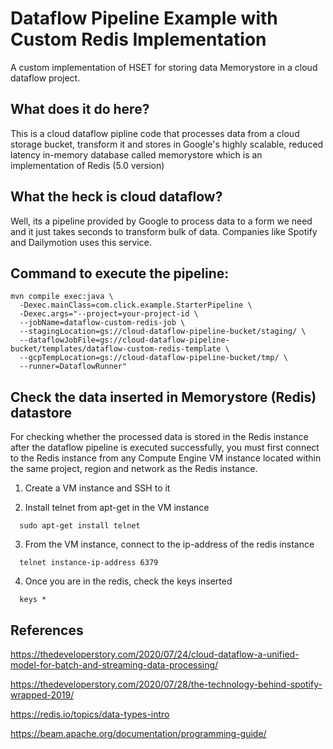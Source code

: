 # Dataflow Pipeline Example with Custom Redis Implementation
A custom implementation of HSET for storing data Memorystore in a cloud dataflow project.

## What does it do here?
This is a cloud dataflow pipline code that processes data from a cloud storage bucket, transform it and stores in Google's highly scalable, reduced latency in-memory database called memorystore which is an implementation of Redis (5.0 version)

## What the heck is cloud dataflow?
Well, its a pipeline provided by Google to process data to a form we need and it just takes seconds to transform bulk of data. Companies like Spotify and Dailymotion uses this service.

## Command to execute the pipeline:
```
mvn compile exec:java \
  -Dexec.mainClass=com.click.example.StarterPipeline \
  -Dexec.args="--project=your-project-id \
  --jobName=dataflow-custom-redis-job \
  --stagingLocation=gs://cloud-dataflow-pipeline-bucket/staging/ \
  --dataflowJobFile=gs://cloud-dataflow-pipeline-bucket/templates/dataflow-custom-redis-template \
  --gcpTempLocation=gs://cloud-dataflow-pipeline-bucket/tmp/ \
  --runner=DataflowRunner"
```  

## Check the data inserted in Memorystore (Redis) datastore
For checking whether the processed data is stored in the Redis instance after the dataflow pipeline is executed successfully, you must first connect to the Redis instance from any Compute Engine VM instance located within the same project, region and network as the Redis instance.

1) Create a VM instance and SSH to it

2) Install telnet from apt-get in the VM instance
```
  sudo apt-get install telnet
```
3) From the VM instance, connect to the ip-address of the redis instance
```
  telnet instance-ip-address 6379
```
4) Once you are in the redis, check the keys inserted
```
  keys *
```

## References
https://thedeveloperstory.com/2020/07/24/cloud-dataflow-a-unified-model-for-batch-and-streaming-data-processing/

https://thedeveloperstory.com/2020/07/28/the-technology-behind-spotify-wrapped-2019/

https://redis.io/topics/data-types-intro 

https://beam.apache.org/documentation/programming-guide/
